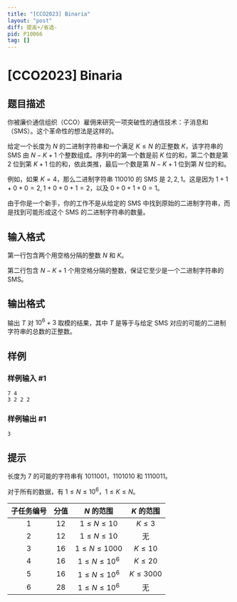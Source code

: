 ```yaml
---
title: "[CCO2023] Binaria"
layout: "post"
diff: 提高+/省选-
pid: P10066
tag: []
---
```

# [CCO2023] Binaria
## 题目描述

你被廉价通信组织（CCO）雇佣来研究一项突破性的通信技术：子消息和（SMS）。这个革命性的想法是这样的。

给定一个长度为 $N$ 的二进制字符串和一个满足 $K \leq N$ 的正整数 $K$，该字符串的 SMS 由 $N-K+1$ 个整数组成。序列中的第一个数是前 $K$ 位的和，第二个数是第 $2$ 位到第 $K+1$ 位的和，依此类推，最后一个数是第 $N-K+1$ 位到第 $N$ 位的和。

例如，如果 $K=4$，那么二进制字符串 $110010$ 的 SMS 是 $2,2,1$。这是因为 $1+1+0+0=2,1+0+0+1=2$，以及 $0+0+1+0=1$。

由于你是一个新手，你的工作不是从给定的 SMS 中找到原始的二进制字符串，而是找到可能形成这个 SMS 的二进制字符串的数量。
## 输入格式

第一行包含两个用空格分隔的整数 $N$ 和 $K$。

第二行包含 $N-K+1$ 个用空格分隔的整数，保证它至少是一个二进制字符串的 SMS。
## 输出格式

输出 $T$ 对 $10^{6}+3$ 取模的结果，其中 $T$ 是等于与给定 SMS 对应的可能的二进制字符串的总数的正整数。
## 样例

### 样例输入 #1
```
7 4
3 2 2 2
```
### 样例输出 #1
```
3
```
## 提示

长度为 $7$ 的可能的字符串有 $1011001$，$1101010$ 和 $1110011$。

对于所有的数据，有 $1\leq N\leq 10^6$，$1 \leq K \leq N$。


| 子任务编号 |	分值	| $N$ 的范围	| $K$ 的范围 |
| :-: |  :-: |  :-: |  :-: |
|1	|12	|$1 \leq N \leq 10$|	$K \leq 3$|
|2	|12	| $1 \leq N \leq 10$|无 |
|3	|16	|$1 \leq N \leq 1000$	|$K \leq 10$|
|4	|16	|$1 \leq N \leq 10^{6}$|	$K \leq 20$|
|5	|16	| $1 \leq N \leq 10^{6}$| $K\leq 3000$|
|6	|28	|$1 \leq N \leq 10^{6}$|无|
